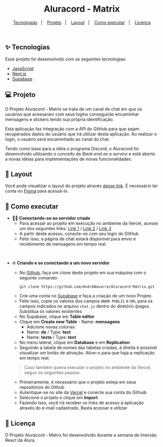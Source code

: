 <h1 align="center">
    Aluracord - Matrix
</h1>

<p align="center">
  <a href="#-tecnologias">Tecnologias</a>&nbsp;&nbsp;&nbsp;|&nbsp;&nbsp;&nbsp;
  <a href="#-projeto">Projeto</a>&nbsp;&nbsp;&nbsp;|&nbsp;&nbsp;&nbsp;
  <a href="#-layout">Layout</a>&nbsp;&nbsp;&nbsp;|&nbsp;&nbsp;&nbsp;
  <a href="#-como-executar">Como executar</a>&nbsp;&nbsp;&nbsp;|&nbsp;&nbsp;&nbsp;
  <a href="#-licença">Licença</a>
</p>

<br>

## ✨ Tecnologias

Esse projeto foi desenvolvido com as seguintes tecnologias:

- [JavaScript](https://www.javascript.com/)
- [Next.js](https://nextjs.org/)
- [Supabase](https://supabase.com/)

## 💻 Projeto

O Projeto Aluracord - Matrix se trata de um canal de chat em que os usuários que acessaram com seus logins conseguirão encaminhar mensagens e stickers tendo sua própria identificação.

Esta aplicação faz integração com a API do GitHub para que sejam recuperados dados do usuário que irá utilizar desta aplicação. Ao realizar o login, o usuário será encaminhado ao canal do chat.

Tendo como base para a idéia o programa Discord, o Aluracord foi desenvolvido utilizando o conceito de _Back-end as a service_ e está aberto a novas idéias para implementações de novas funcionalidades.

## 🔖 Layout

Você pode visualizar o layout do projeto através [desse link](https://www.figma.com/file/NLG1O4IA2GX9LlJpnTy49z/Imers%C3%A3o-React---Aluracord---Matrix?node-id=0%3A1). É necessário ter conta no [Figma](https://figma.com) para acessá-lo.

## 🚀 Como executar

* 🧑‍💻 **Conectando-se ao servidor criado**
    * Para acessar ao projeto em execução no ambiente da Vercel, acesse um dos seguintes links:
        [Link 1](https://aluracord-matrix-sable.vercel.app) / [Link 2](https://aluracord-matrix-git-main-andrenavarro.vercel.app) / [Link 3](https://aluracord-matrix-andrenavarro.vercel.app)
    * A partir deste acesso, conecte-se com seu login do GitHub
    * Feito isso, a página de chat estará disponível para envio e recebimento de mensagens em tempo real.

<br>

* 🌐 **Criando e se conectando a um novo servidor**
    * No [Github](https://github.com/AndreNavarro/Aluracord-Matrix), faça um clone deste projeto em sua máquina com o seguinte comando:
        ```
        git clone https://github.com/AndreNavarro/Aluracord-Matrix.git
        ```
    * Crie uma conta no [Supabase](https://supabase.com/) e faça a criação de um novo Projeto
    * Feito isso, copie os valores dos campos ```ANON PUBLIC``` e ```URL``` para os campos indicados no arquivo ```chat.js``` dentro do diretório */pages*. Substitua os valores existentes
    * No Supabase, clique em **Table editor**
    * Clique em **Create new Table** - Name: **mensagens**
        * Adicione novas colunas:
        * Name: **de** / Type: **text**
        * Name: **texto** / Type: **text**
    * No menu lateral, clique em **Database** e em **Replication**
    * Seguindo a tabela de nomes das tabelas criadas, à direita é possível visualizar um botão de ativação. Ative-o para que haja a replicação em tempo real.
    
    > Caso também queira executar o projeto no ambiente da Vercel, seguir os seguintes passos:

    * Primeiramente, é necessário que o projeto esteja em seus repositórios do Github
    * Autentique-se no site da [Vercel](https://vercel.com/) e conecte sua conta do Githuib
    * Selecione o projeto e clique em **Import**
    * Fazendo isso, você irá receber os links de acesso à aplicação através do e-mail cadastrado. Basta acessar e utilizar

## 📝 Licença

O Projeto Aluracord - Matrix foi desenvolvido durante a semana de Imersão React da Alura.